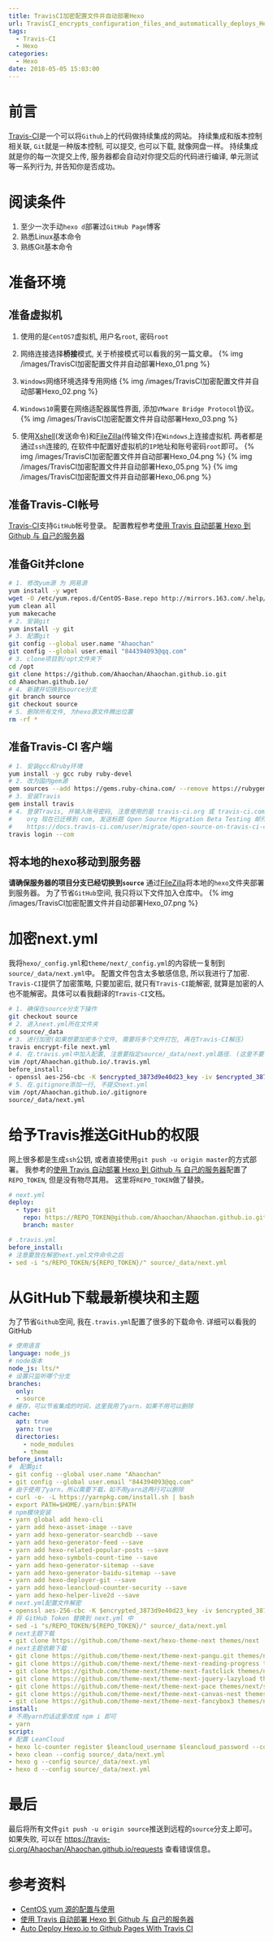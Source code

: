 ```yaml
---
title: TravisCI加密配置文件并自动部署Hexo
url: TravisCI_encrypts_configuration_files_and_automatically_deploys_Hexo
tags: 
  - Travis-CI
  - Hexo
categories:
  - Hexo
date: 2018-05-05 15:03:00
---
```

# 前言
[Travis-CI](https://travis-ci.org/)是一个可以将`Github`上的代码做持续集成的网站。
持续集成和版本控制相关联, `Git`就是一种版本控制, 可以提交, 也可以下载, 就像网盘一样。
持续集成就是你的每一次提交上传, 服务器都会自动对你提交后的代码进行编译, 单元测试等一系列行为, 并告知你是否成功。

<!-- more -->

# 阅读条件
1. 至少一次手动`hexo d`部署过`GitHub Page`博客
2. 熟悉Linux基本命令
3. 熟练Git基本命令

# 准备环境
## 准备虚拟机
1. 使用的是`CentOS7`虚拟机, 用户名`root`, 密码`root`
2. 网络连接选择**桥接**模式, 关于桥接模式可以看我的另一篇文章。
{% img /images/TravisCI加密配置文件并自动部署Hexo_01.png %}

3. `Windows`网络环境选择专用网络
{% img /images/TravisCI加密配置文件并自动部署Hexo_02.png %}
4. `Windows10`需要在网络适配器属性界面, 添加`VMware Bridge Protocol`协议。
{% img /images/TravisCI加密配置文件并自动部署Hexo_03.png %}

5. 使用[Xshell](https://www.netsarang.com/products/xsh_overview.html)(发送命令)和[FileZilla](https://filezilla-project.org/)(传输文件)在`Windows`上连接虚拟机. 两者都是通过`ssh`连接的, 在软件中配置好虚拟机的`IP`地址和账号密码`root`即可。
{% img /images/TravisCI加密配置文件并自动部署Hexo_04.png %}
{% img /images/TravisCI加密配置文件并自动部署Hexo_05.png %}
{% img /images/TravisCI加密配置文件并自动部署Hexo_06.png %}

## 准备Travis-CI帐号
[Travis-CI](https://travis-ci.org/)支持`GitHub`帐号登录。
配置教程参考[使用 Travis 自动部署 Hexo 到 Github 与 自己的服务器](https://segmentfault.com/a/1190000009054888#articleHeader1)

## 准备Git并clone
```sh
# 1. 修改yum源 为 网易源
yum install -y wget
wget -O /etc/yum.repos.d/CentOS-Base.repo http://mirrors.163.com/.help/CentOS7-Base-163.repo
yum clean all
yum makecache
# 2. 安装git
yum install -y git
# 3. 配置git
git config --global user.name "Ahaochan"
git config --global user.email "844394093@qq.com"
# 3. clone项目到/opt文件夹下
cd /opt
git clone https://github.com/Ahaochan/Ahaochan.github.io.git
cd Ahaochan.github.io/
# 4. 新建并切换到source分支
git branch source
git checkout source
# 5. 删除所有文件, 为hexo源文件腾出位置
rm -rf *
```

## 准备Travis-CI 客户端
```sh
# 1. 安装gcc和ruby环境
yum install -y gcc ruby ruby-devel
# 2. 改为国内gem源
gem sources --add https://gems.ruby-china.com/ --remove https://rubygems.org/ 
# 3. 安装Travis
gem install travis
# 4. 登录Travis, 并输入账号密码, 注意使用的是 travis-ci.org 或 travis-ci.com
#    org 现在已迁移到 com, 发送标题 Open Source Migration Beta Testing 邮件到 support@travis-ci.com 即可开通 Beta 迁移功能.
#    https://docs.travis-ci.com/user/migrate/open-source-on-travis-ci-com/#existing-open-source-repositories-on-travis-ciorg
travis login --com
```

## 将本地的hexo移动到服务器
**请确保服务器的项目分支已经切换到`source`**
通过[FileZilla](https://filezilla-project.org/)将本地的`hexo`文件夹部署到服务器。
为了节省`GitHub`空间, 我只将以下文件加入仓库中。
{% img /images/TravisCI加密配置文件并自动部署Hexo_07.png %}

# 加密next.yml
我将`hexo/_config.yml`和`theme/next/_config.yml`的内容统一复制到`source/_data/next.yml`中。
配置文件包含太多敏感信息, 所以我进行了加密.
`Travis-CI`提供了加密策略, 只要加密后, 就只有`Travis-CI`能解密, 就算是加密的人也不能解密。具体可以看我翻译的`Travis-CI`文档。

```sh
# 1. 确保在source分支下操作
git checkout source
# 2. 进入next.yml所在文件夹
cd source/_data
# 3. 进行加密(如果想要加密多个文件, 需要将多个文件打包, 再在Travis-CI解压)
travis encrypt-file next.yml
# 4. 在.travis.yml中加入配置, 注意要指定source/_data/next.yml路径. (这里不要复制我的key, 每个人都不一样)
vim /opt/Ahaochan.github.io/.travis.yml
before_install:
- openssl aes-256-cbc -K $encrypted_3873d9e40d23_key -iv $encrypted_3873d9e40d23_iv -in source/_data/next.yml.enc -out source/_data/next.yml -d
# 5. 在.gitignore添加一行, 不提交next.yml
vim /opt/Ahaochan.github.io/.gitignore
source/_data/next.yml
```

# 给予Travis推送GitHub的权限
网上很多都是生成`ssh`公钥, 或者直接使用`git push -u origin master`的方式部署。
我参考的[使用 Travis 自动部署 Hexo 到 Github 与 自己的服务器](https://segmentfault.com/a/1190000009054888#articleHeader1)配置了`REPO_TOKEN`, 但是没有物尽其用。
这里将`REPO_TOKEN`做了替换。
```yml
# next.yml
deploy:
  - type: git
    repo: https://REPO_TOKEN@github.com/Ahaochan/Ahaochan.github.io.git
    branch: master
```

```yml
# .travis.yml
before_install:
# 注意要放在解密next.yml文件命令之后
- sed -i "s/REPO_TOKEN/${REPO_TOKEN}/" source/_data/next.yml
```

# 从GitHub下载最新模块和主题
为了节省`Github`空间, 我在`.travis.yml`配置了很多的下载命令.
详细可以看我的GitHub
```yml
# 使用语言
language: node_js
# node版本
node_js: lts/*
# 设置只监听哪个分支
branches:
  only:
  - source
# 缓存，可以节省集成的时间，这里我用了yarn，如果不用可以删除
cache:
  apt: true
  yarn: true
  directories:
    - node_modules
    - theme
before_install:
#  配置git
- git config --global user.name "Ahaochan"
- git config --global user.email "844394093@qq.com"
# 由于使用了yarn，所以需要下载，如不用yarn这两行可以删除
- curl -o- -L https://yarnpkg.com/install.sh | bash
- export PATH=$HOME/.yarn/bin:$PATH
# npm模块安装
- yarn global add hexo-cli
- yarn add hexo-asset-image --save
- yarn add hexo-generator-searchdb --save
- yarn add hexo-generator-feed --save
- yarn add hexo-related-popular-posts --save
- yarn add hexo-symbols-count-time --save
- yarn add hexo-generator-sitemap --save
- yarn add hexo-generator-baidu-sitemap --save
- yarn add hexo-deployer-git --save
- yarn add hexo-leancloud-counter-security --save
- yarn add hexo-helper-live2d --save
# next.yml配置文件解密
- openssl aes-256-cbc -K $encrypted_3873d9e40d23_key -iv $encrypted_3873d9e40d23_iv -in source/_data/next.yml.enc -out source/_data/next.yml -d
# 将 GitHub Token 替换到 next.yml 中
- sed -i "s/REPO_TOKEN/${REPO_TOKEN}/" source/_data/next.yml
# next主题下载
- git clone https://github.com/theme-next/hexo-theme-next themes/next
# next主题依赖下载
- git clone https://github.com/theme-next/theme-next-pangu.git themes/next/source/lib/pangu
- git clone https://github.com/theme-next/theme-next-reading-progress themes/next/source/lib/reading_progress
- git clone https://github.com/theme-next/theme-next-fastclick themes/next/source/lib/fastclick
- git clone https://github.com/theme-next/theme-next-jquery-lazyload themes/next/source/lib/jquery_lazyload
- git clone https://github.com/theme-next/theme-next-pace themes/next/source/lib/pace
- git clone https://github.com/theme-next/theme-next-canvas-nest themes/next/source/lib/canvas-nest
- git clone https://github.com/theme-next/theme-next-fancybox3 themes/next/source/lib/fancybox
install:
# 不用yarn的话这里改成 npm i 即可
- yarn
script:
# 配置 LeanCloud
- hexo lc-counter register $leancloud_username $leancloud_password --config source/_data/next.yml
- hexo clean --config source/_data/next.yml
- hexo g --config source/_data/next.yml
- hexo d --config source/_data/next.yml
```
# 最后
最后将所有文件`git push -u origin source`推送到远程的`source`分支上即可。
如果失败, 可以在 https://travis-ci.org/Ahaochan/Ahaochan.github.io/requests 查看错误信息。


# 参考资料
- [CentOS yum 源的配置与使用](https://www.jianshu.com/p/d8573f9d1f96)
- [使用 Travis 自动部署 Hexo 到 Github 与 自己的服务器](https://segmentfault.com/a/1190000009054888)
- [Auto Deploy Hexo.io to Github Pages With Travis CI](http://kflu.github.io/2017/01/03/2017-01-03-hexo-travis/)